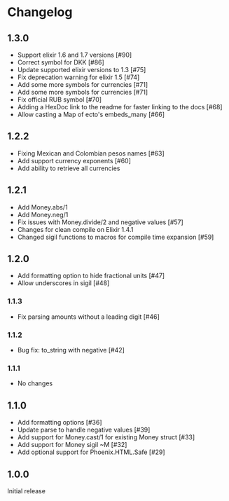 # Changelog

## 1.3.0

- Support elixir 1.6 and 1.7 versions [#90]
- Correct symbol for DKK [#86]
- Update supported elixir versions to 1.3 [#75]
- Fix deprecation warning for elixir 1.5 [#74]
- Add some more symbols for currencies [#71]
- Add some more symbols for currencies [#71]
- Fix official RUB symbol [#70]
- Adding a HexDoc link to the readme for faster linking to the docs [#68]
- Allow casting a Map of ecto's embeds_many [#66]

## 1.2.2

- Fixing Mexican and Colombian pesos names [#63]
- Add support currency exponents [#60]
- Add ability to retrieve all currencies

## 1.2.1

- Add Money.abs/1
- Add Money.neg/1
- Fix issues with Money.divide/2 and negative values [#57]
- Changes for clean compile on Elixir 1.4.1
- Changed sigil functions to macros for compile time expansion [#59]

## 1.2.0

- Add formatting option to hide fractional units [#47]
- Allow underscores in sigil [#48]

### 1.1.3

- Fix parsing amounts without a leading digit [#46]

### 1.1.2

- Bug fix: to_string with negative [#42]

### 1.1.1

- No changes

## 1.1.0

- Add formatting options [#36]
- Update parse to handle negative values [#39]
- Add support for Money.cast/1 for existing Money struct [#33]
- Add support for Money sigil ~M [#32]
- Add optional support for Phoenix.HTML.Safe [#29]

## 1.0.0

Initial release
